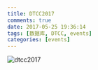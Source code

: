 ```yaml
---
title: DTCC2017
comments: true
date: 2017-05-25 19:36:14
tags: [数据库, DTCC, events]
categories: [events]
---
```


![dtcc2017](http://static.zybuluo.com/shenyuflying/cyto7qzlpnwndm4z2ki4aagy/image_1bgvne5cr1ktvr0a1qdc1247g73m.png)


